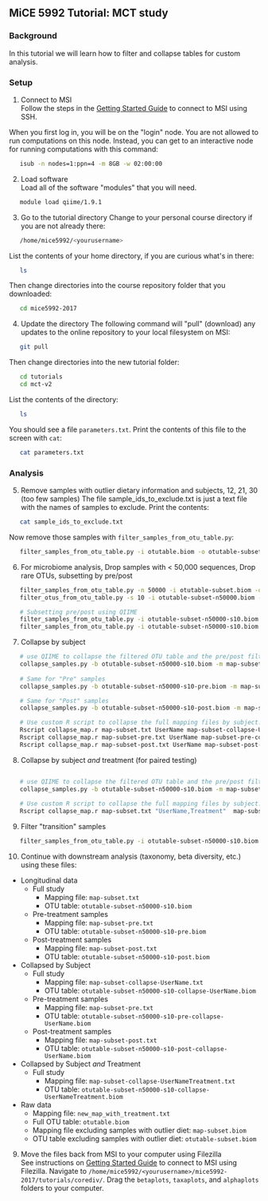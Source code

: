 ## MiCE 5992 Tutorial: MCT study

### Background
In this tutorial we will learn how to filter and collapse tables for custom analysis.

### Setup
1. Connect to MSI  
 Follow the steps in the [Getting Started Guide](../../README.md) to connect to MSI using SSH.

 When you first log in, you will be on the "login" node. You are not allowed to run computations on this node. Instead, you can get to an interactive node for running computations with this command:
 ```bash
    isub -n nodes=1:ppn=4 -m 8GB -w 02:00:00
 ```

2. Load software  
 Load all of the software "modules" that you will need.
 ```bash
    module load qiime/1.9.1
 ```

3. Go to the tutorial directory
 Change to your personal course directory if you are not already there:
 ```bash
    /home/mice5992/<yourusername>
 ```

 List the contents of your home directory, if you are curious what's in there:
 ```bash
    ls
 ```

 Then change directories into the course repository folder that you downloaded:
 ```bash
    cd mice5992-2017
 ```

4. Update the directory 
 The following command will "pull" (download) any updates to the online repository to your local filesystem on MSI:
 ```bash
    git pull
 ```

 Then change directories into the new tutorial folder:
 ```bash
    cd tutorials
    cd mct-v2
 ```

 List the contents of the directory:
 ```bash
    ls
 ```
 You should see a file `parameters.txt`. Print the contents of this file to the screen with `cat`:
 
 ```bash
    cat parameters.txt
 ```

### Analysis
5. Remove samples with outlier dietary information and subjects, 12, 21, 30 (too few samples)
 The file sample_ids_to_exclude.txt is just a text file with the names of samples to exclude. Print the contents:

 ```bash
    cat sample_ids_to_exclude.txt
 ```
 
 Now remove those samples with `filter_samples_from_otu_table.py`:

 ```bash
    filter_samples_from_otu_table.py -i otutable.biom -o otutable-subset.biom --sample_id_fp sample_ids_to_exclude.txt --negate_sample_id_fp -m new_map_with_treatment.txt --output_mapping_fp map-subset.txt
 ```

6.  For microbiome analysis, Drop samples with < 50,000 sequences, Drop rare OTUs, subsetting by pre/post
 ```bash
    filter_samples_from_otu_table.py -n 50000 -i otutable-subset.biom -o otutable-subset-n50000.biom
    filter_otus_from_otu_table.py -s 10 -i otutable-subset-n50000.biom -o otutable-subset-n50000-s10.biom

    # Subsetting pre/post using QIIME
    filter_samples_from_otu_table.py -i otutable-subset-n50000-s10.biom -o otutable-subset-n50000-s10-pre.biom -m map-subset.txt --output_mapping_fp map-subset-pre.txt -s "Treatment:Pre"
    filter_samples_from_otu_table.py -i otutable-subset-n50000-s10.biom -o otutable-subset-n50000-s10-post.biom -m map-subset.txt --output_mapping_fp map-subset-post.txt -s "Treatment:Post"
 ```

7. Collapse by subject
 ```bash
    # use QIIME to collapse the filtered OTU table and the pre/post filtered otu tables
    collapse_samples.py -b otutable-subset-n50000-s10.biom -m map-subset.txt --output_mapping_fp map-subset-collapse-UserName.txt --output_biom_fp otutable-subset-n50000-s10-collapse-UserName.biom --collapse_mode sum --collapse_fields UserName 
    
    # Same for "Pre" samples
    collapse_samples.py -b otutable-subset-n50000-s10-pre.biom -m map-subset-pre.txt --output_mapping_fp map-subset-pre-collapse-UserName.txt --output_biom_fp otutable-subset-n50000-s10-pre-collapse-UserName.biom --collapse_mode sum --collapse_fields UserName

    # Same for "Post" samples
    collapse_samples.py -b otutable-subset-n50000-s10-post.biom -m map-subset-post.txt --output_mapping_fp map-subset-post-collapse-UserName.txt --output_biom_fp otutable-subset-n50000-s10-post-collapse-UserName.biom --collapse_mode sum --collapse_fields UserName

    # Use custom R script to collapse the full mapping files by subject. QIIME doesn't do this well so we use R.
    Rscript collapse_map.r map-subset.txt UserName map-subset-collapse-UserName.txt
    Rscript collapse_map.r map-subset-pre.txt UserName map-subset-pre-collapse-UserName.txt
    Rscript collapse_map.r map-subset-post.txt UserName map-subset-post-collapse-UserName.txt

 ```

8. Collapse by subject _and_ treatment (for paired testing)
 ```bash

    # use QIIME to collapse the filtered OTU table and the pre/post filtered otu tables
    collapse_samples.py -b otutable-subset-n50000-s10.biom -m map-subset.txt --output_mapping_fp map-subset-collapse-UserNameTreatment.txt --output_biom_fp otutable-subset-n50000-s10-collapse-UserNameTreatment.biom --collapse_mode sum --collapse_fields "UserName,Treatment" 
    
    # Use custom R script to collapse the full mapping files by subject. QIIME doesn't do this well so we use R.
    Rscript collapse_map.r map-subset.txt "UserName,Treatment"  map-subset-collapse-UserNameTreatment.txt
 ```

9. Filter "transition" samples

 ```bash
    filter_samples_from_otu_table.py -i otutable-subset-n50000-s10.biom -o otutable-subset-n50000-s10-no-transition.biom -m map-subset.txt --output_mapping_fp map-subset-no-transition.txt -s 'StudyDayNo:*,!Day.09,!Day.10,!Day.11'
 ```

10. Continue with downstream analysis (taxonomy, beta diversity, etc.) using these files:
 - Longitudinal data
   - Full study
     - Mapping file: `map-subset.txt`
     - OTU table: `otutable-subset-n50000-s10.biom`
   - Pre-treatment samples
     - Mapping file: `map-subset-pre.txt`
     - OTU table: `otutable-subset-n50000-s10-pre.biom`
   - Post-treatment samples
     - Mapping file: `map-subset-post.txt`
     - OTU table: `otutable-subset-n50000-s10-post.biom`
 - Collapsed by Subject
   - Full study
     - Mapping file: `map-subset-collapse-UserName.txt`
     - OTU table: `otutable-subset-n50000-s10-collapse-UserName.biom`
   - Pre-treatment samples
     - Mapping file: `map-subset-pre.txt`
     - OTU table: `otutable-subset-n50000-s10-pre-collapse-UserName.biom`
   - Post-treatment samples
     - Mapping file: `map-subset-post.txt`
     - OTU table: `otutable-subset-n50000-s10-post-collapse-UserName.biom`
 - Collapsed by Subject _and_ Treatment
   - Full study
     - Mapping file: `map-subset-collapse-UserNameTreatment.txt`
     - OTU table: `otutable-subset-n50000-s10-collapse-UserNameTreatment.biom`
 - Raw data
    - Mapping file: `new_map_with_treatment.txt`
    - Full OTU table: `otutable.biom`
    - Mapping file excluding samples with outlier diet: `map-subset.biom`
    - OTU table excluding samples with outlier diet: `otutable-subset.biom`

9. Move the files back from MSI to your computer using Filezilla  
 See instructions on [Getting Started Guide](../../README.md) to connect to MSI using Filezilla. Navigate to `/home/mice5992/<yourusername>/mice5992-2017/tutorials/corediv/`. Drag the `betaplots`, `taxaplots`, and `alphaplots` folders to your computer.
 
 
